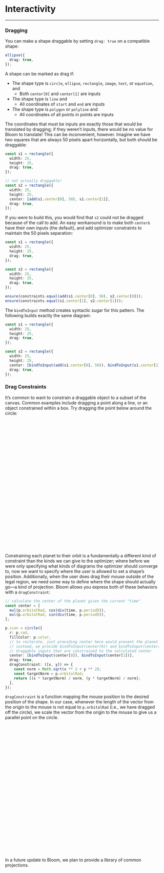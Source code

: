 <script setup>
import Planets from "../../../src/bloom-examples/Planets.vue";
import PlanetsArrows from "../../../src/bloom-examples/PlanetsArrows.vue";
</script>

# Interactivity

---

### Dragging

You can make a shape draggable by setting `drag: true` on a compatible shape:

```ts
ellipse({
  drag: true,
});
```

A shape can be marked as drag if:

- The shape type is `circle`, `ellipse`, `rectangle`, `image`, `text`, or `equation`, and
  - Both `center[0]` and `center[1]` are inputs
- The shape type is `line` and
  - All coordinates of `start` and `end` are inputs
- The shape type is `polygon` or `polyline` and
  - All coordinates of all points in points are inputs

The coordinates that must be inputs are exactly those that would be translated by dragging; if they weren’t inputs,
there would be no value for Bloom to translate! This can be inconvenient, however. Imagine we have two squares that are
always 50 pixels apart horizontally, but both should be draggable:

```ts
const s1 = rectangle({
  width: 25,
  height: 25,
  drag: true,
});

// not actually draggable!
const s2 = rectangle({
  width: 25,
  height: 25,
  center: [add(s1.center[0], 50), s1.center[1]],
  drag: true,
});
```

If you were to build this, you would find that `s2` could not be dragged because of the call to add. An easy workaround
is to make both `center`s have their own inputs (the default), and add optimizer constraints to maintain the 50 pixels
separation:

```ts
const s1 = rectangle({
  width: 25,
  height: 25,
  drag: true,
});

const s2 = rectangle({
  width: 25,
  height: 25,
  drag: true,
});

ensure(constraints.equal(add(s1.center[0], 50), s2.center[0]));
ensure(constraints.equal(s1.center[1], s2.center[1]));
```

The `bindToInput` method creates syntactic sugar for this pattern. The following builds exactly the same diagram:

```ts
const s1 = rectangle({
  width: 25,
  height: 25,
  drag: true,
});

const s2 = rectangle({
  width: 25,
  height: 25,
  center: [bindToInput(add(s1.center[0], 50)), bindToInput(s1.center[1])],
  drag: true,
});
```

### Drag Constraints

It’s common to want to constrain a draggable object to a subset of the canvas. Common examples include dragging a point
along a line, or an object constrained within a box. Try dragging the point below around the circle:

<div style="height: 30em">
<Planets />
</div>

Constraining each planet to their orbit is a fundamentally a different kind of constraint than the kinds we can give to the optimizer;
where before we were only specifying what kinds of diagrams the optimizer should converge to, now we want to specify where the user
is allowed to set a shape’s position. Additionally, when the user does drag their mouse outside of the legal region,
we need some way to define where the shape should actually go&mdash;a kind of projection. Bloom allows you express
both of these behaviors with a `dragConstraint`:

```ts
// calculate the center of the planet given the current "time"
const center = [
  mul(p.orbitalRad, cos(div(time, p.period))),
  mul(p.orbitalRad, sin(div(time, p.period))),
];

p.icon = circle({
  r: p.rad,
  fillColor: p.color,
  // to reiterate, just providing center here would prevent the planet from being draggable!
  // instead, we provide bindToInput(center[0]) and bindToInput(center[1]) to create
  // draggable inputs that are constrained to the calculated center
  center: [bindToInput(center[0]), bindToInput(center[1])],
  drag: true,
  dragConstraint: ([x, y]) => {
    const norm = Math.sqrt(x ** 2 + y ** 2);
    const targetNorm = p.orbitalRad;
    return [(x * targetNorm) / norm, (y * targetNorm) / norm];
  },
});
```

`dragConstraint` is a function mapping the mouse position to the desired position of the shape. In our case,
whenever the length of the vector from the origin to the mouse is not equal to `p.orbitalRad` (i.e., we have dragged off
the circle), we scale the vector from the origin to the mouse to give us a parallel point on the circle.

<div style="height: 30em">
<PlanetsArrows />
</div>

In a future update to Bloom, we plan to provide a library of common projections.

